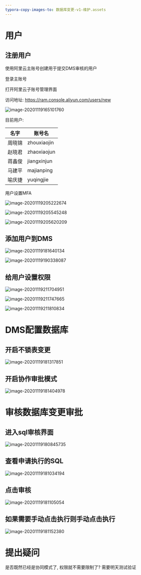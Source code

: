 ```yaml
---
typora-copy-images-to: 数据库变更-v1-维护.assets
---
```


# 用户

## 注册用户

使用阿里云主账号创建用于提交DMS审核的用户

登录主账号

打开阿里云子账号管理界面

访问地址: https://ram.console.aliyun.com/users/new

![image-20201119165101760](数据库变更-v1-维护.assets/image-20201119165101760.png)

目前用户: 

| 名字   | 账号名      |
| ------ | ----------- |
| 周晓锦 | zhouxiaojin |
| 赵晓君 | zhaoxiaojun |
| 蒋鑫俊 | jiangxinjun |
| 马建平 | majianping  |
| 喻庆捷 | yuqingjie   |

用户设置MFA

![image-20201119205222674](数据库变更-v1-维护.assets/image-20201119205222674.png)

![image-20201119205545248](数据库变更-v1-维护.assets/image-20201119205545248.png)

![image-20201119205620209](数据库变更-v1-维护.assets/image-20201119205620209.png)



## 添加用户到DMS

![image-20201119181640134](数据库变更-v1-维护.assets/image-20201119181640134.png)

![image-20201119190338087](数据库变更-v1-维护.assets/image-20201119190338087.png)

## 给用户设置权限

![image-20201119211704951](数据库变更-v1-维护.assets/image-20201119211704951.png)

![image-20201119211747665](数据库变更-v1-维护.assets/image-20201119211747665.png)



![image-20201119211810834](数据库变更-v1-维护.assets/image-20201119211810834.png)



# DMS配置数据库

## 开启不锁表变更

![image-20201119181317851](数据库变更-v1-维护.assets/image-20201119181317851.png)

## 开启协作审批模式

![image-20201119181404978](数据库变更-v1-维护.assets/image-20201119181404978.png)

# 审核数据库变更审批

## 进入sql审核界面

![image-20201119180845735](数据库变更-v1-维护.assets/image-20201119180845735.png)



## 查看申请执行的SQL

![image-20201119181034194](数据库变更-v1-维护.assets/image-20201119181034194.png)

## 点击审核

![image-20201119181105054](数据库变更-v1-维护.assets/image-20201119181105054.png)

## 如果需要手动点击执行则手动点击执行

![image-20201119181152380](数据库变更-v1-维护.assets/image-20201119181152380.png)





# 提出疑问

是否既然已经是协同模式了, 权限就不需要限制了? 需要明天测试验证